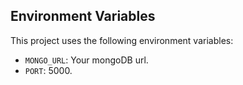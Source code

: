 ## Environment Variables

This project uses the following environment variables:

- `MONGO_URL`: Your mongoDB url.
- `PORT`: 5000.
